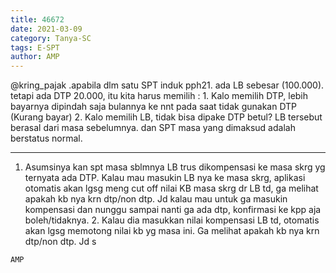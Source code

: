 ```yaml
---
title: 46672
date: 2021-03-09
category: Tanya-SC
tags: E-SPT
author: AMP
---
```


@kring_pajak .apabila dlm satu SPT induk pph21. ada LB sebesar (100.000). tetapi ada DTP 20.000, itu kita harus memilih : 1. Kalo memilih DTP, lebih bayarnya dipindah saja bulannya ke nnt pada saat tidak gunakan DTP (Kurang bayar) 2. Kalo memilih LB, tidak bisa dipake DTP betul? LB tersebut berasal dari masa sebelumnya. dan SPT masa yang dimaksud adalah berstatus normal.

---

1. Asumsinya kan spt masa sblmnya LB trus dikompensasi ke masa skrg yg ternyata ada DTP. Kalau mau masukin LB nya ke masa skrg, aplikasi otomatis akan lgsg meng cut off nilai KB masa skrg dr LB td, ga melihat apakah kb nya krn dtp/non dtp. Jd kalau mau untuk ga masukin kompensasi dan nunggu sampai nanti ga ada dtp, konfirmasi ke kpp aja boleh/tidaknya. 2. Kalau dia masukkan nilai kompensasi LB td, otomatis akan lgsg memotong nilai kb yg masa ini. Ga melihat apakah kb nya krn dtp/non dtp. Jd s

`AMP`
